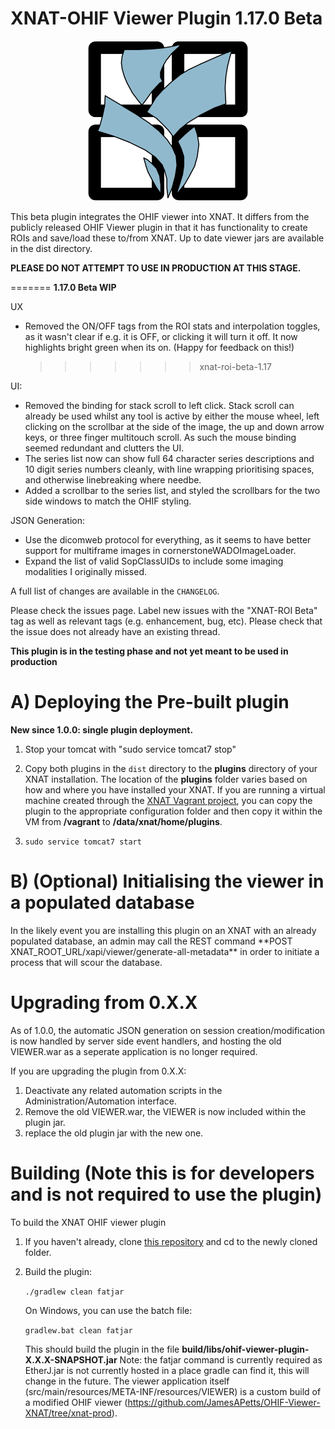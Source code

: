 # XNAT-OHIF Viewer Plugin 1.17.0 Beta

<p align="center">
  <img src="assets/Logo.png" width="256" title="OHIF-XNAT-logo">
</p>

This beta plugin integrates the OHIF viewer into XNAT. It differs from the publicly released OHIF Viewer plugin in that it has functionality to create ROIs and save/load these to/from XNAT.
Up to date viewer jars are available in the dist directory.

**PLEASE DO NOT ATTEMPT TO USE IN PRODUCTION AT THIS STAGE.**

=======
**1.17.0 Beta WIP**

UX

- Removed the ON/OFF tags from the ROI stats and interpolation toggles, as it wasn't clear if e.g. it is OFF, or clicking it will turn it off. It now highlights bright green when its on. (Happy for feedback on this!)
  > > > > > > > xnat-roi-beta-1.17

UI:

- Removed the binding for stack scroll to left click. Stack scroll can already be used whilst any tool is active by either the mouse wheel, left clicking on the scrollbar at the side of the image, the up and down arrow keys, or three finger multitouch scroll. As such the mouse binding seemed redundant and clutters the UI.
- The series list now can show full 64 character series descriptions and 10 digit series numbers cleanly, with line wrapping prioritising spaces, and otherwise linebreaking where needbe.
- Added a scrollbar to the series list, and styled the scrollbars for the two side windows to match the OHIF styling.

JSON Generation:

- Use the dicomweb protocol for everything, as it seems to have better support for multiframe images in cornerstoneWADOImageLoader.
- Expand the list of valid SopClassUIDs to include some imaging modalities I originally missed.

A full list of changes are available in the `CHANGELOG`.

Please check the issues page. Label new issues with the "XNAT-ROI Beta" tag as well as relevant tags (e.g. enhancement, bug, etc).
Please check that the issue does not already have an existing thread.

**This plugin is in the testing phase and not yet meant to be used in production**

# A) Deploying the Pre-built plugin

**New since 1.0.0: single plugin deployment.**

1. Stop your tomcat with "sudo service tomcat7 stop"

2. Copy both plugins in the `dist` directory to the **plugins** directory of your XNAT installation. The location of the
   **plugins** folder varies based on how and where you have installed your XNAT. If you are running
   a virtual machine created through the [XNAT Vagrant project](https://bitbucket/xnatdev/xnat-vagrant.git),
   you can copy the plugin to the appropriate configuration folder and then copy it within the VM from
   **/vagrant** to **/data/xnat/home/plugins**.

3. `sudo service tomcat7 start`

# B) (Optional) Initialising the viewer in a populated database

In the likely event you are installing this plugin on an XNAT with an already populated database, an admin may call the REST command \*\*POST XNAT_ROOT_URL/xapi/viewer/generate-all-metadata\*\* in order to initiate a process that will scour the database.

# Upgrading from 0.X.X

As of 1.0.0, the automatic JSON generation on session creation/modification is now handled by server side event handlers, and hosting the old VIEWER.war as a seperate application is no longer required.

If you are upgrading the plugin from 0.X.X:

1. Deactivate any related automation scripts in the Administration/Automation interface.
2. Remove the old VIEWER.war, the VIEWER is now included within the plugin jar.
3. replace the old plugin jar with the new one.

# Building (Note this is for developers and is not required to use the plugin)

To build the XNAT OHIF viewer plugin

1. If you haven't already, clone [this repository](https://bitbucket.org/xnatx/ohif-viewer-plugin.git) and cd to the newly cloned folder.

2. Build the plugin:

   `./gradlew clean fatjar`

   On Windows, you can use the batch file:

   `gradlew.bat clean fatjar`

   This should build the plugin in the file **build/libs/ohif-viewer-plugin-X.X.X-SNAPSHOT.jar**
   Note: the fatjar command is currently required as EtherJ.jar is not currently hosted in a place gradle can find it, this will change in the future.
   The viewer application itself (src/main/resources/META-INF/resources/VIEWER) is a custom build of a modified OHIF viewer (https://github.com/JamesAPetts/OHIF-Viewer-XNAT/tree/xnat-prod).
